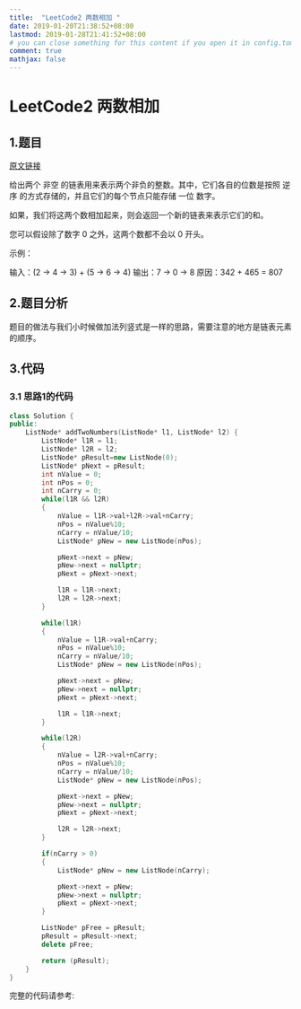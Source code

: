 ```yaml
---
title:  "LeetCode2 两数相加 "
date: 2019-01-20T21:38:52+08:00
lastmod: 2019-01-28T21:41:52+08:00
# you can close something for this content if you open it in config.toml.
comment: true
mathjax: false
---
```

# LeetCode2 两数相加    

## 1.题目    

[原文链接](https://leetcode-cn.com/problems/add-two-numbers/)

给出两个 非空 的链表用来表示两个非负的整数。其中，它们各自的位数是按照 逆序 的方式存储的，并且它们的每个节点只能存储 一位 数字。

如果，我们将这两个数相加起来，则会返回一个新的链表来表示它们的和。

您可以假设除了数字 0 之外，这两个数都不会以 0 开头。

示例：

输入：(2 -> 4 -> 3) + (5 -> 6 -> 4)
输出：7 -> 0 -> 8
原因：342 + 465 = 807

## 2.题目分析    

题目的做法与我们小时候做加法列竖式是一样的思路，需要注意的地方是链表元素的顺序。

## 3.代码    

### 3.1 思路1的代码    

```cpp {linenos=table}
class Solution {
public:
    ListNode* addTwoNumbers(ListNode* l1, ListNode* l2) {
        ListNode* l1R = l1;
        ListNode* l2R = l2;
        ListNode* pResult=new ListNode(0);
        ListNode* pNext = pResult;
        int nValue = 0;
        int nPos = 0;
        int nCarry = 0;
        while(l1R && l2R)
        {
            nValue = l1R->val+l2R->val+nCarry;
            nPos = nValue%10;
            nCarry = nValue/10;
            ListNode* pNew = new ListNode(nPos);

            pNext->next = pNew;
            pNew->next = nullptr;
            pNext = pNext->next;

            l1R = l1R->next;
            l2R = l2R->next;
        }

        while(l1R)
        {
            nValue = l1R->val+nCarry;
            nPos = nValue%10;
            nCarry = nValue/10;
            ListNode* pNew = new ListNode(nPos);

            pNext->next = pNew;
            pNew->next = nullptr;
            pNext = pNext->next;

            l1R = l1R->next;
        }

        while(l2R)
        {
            nValue = l2R->val+nCarry;
            nPos = nValue%10;
            nCarry = nValue/10;
            ListNode* pNew = new ListNode(nPos);

            pNext->next = pNew;
            pNew->next = nullptr;
            pNext = pNext->next;

            l2R = l2R->next;
        }

        if(nCarry > 0)
        {
            ListNode* pNew = new ListNode(nCarry);

            pNext->next = pNew;
            pNew->next = nullptr;
            pNext = pNext->next;
        }

        ListNode* pFree = pResult;
        pResult = pResult->next;
        delete pFree;

        return (pResult);
    }
}
```

完整的代码请参考:[](https://github.com/DennisThink/LeetCodeNote)